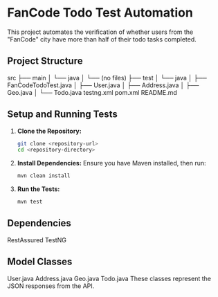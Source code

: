 # FanCode Todo Test Automation

This project automates the verification of whether users from the "FanCode" city have more than half of their todo tasks completed.

## Project Structure

src
├── main
│ └── java
│ └── (no files)
├── test
│ └── java
│ ├── FanCodeTodoTest.java
│ ├── User.java
│ ├── Address.java
│ ├── Geo.java
│ └── Todo.java
testng.xml
pom.xml
README.md



## Setup and Running Tests

1. **Clone the Repository:**
    ```bash
    git clone <repository-url>
    cd <repository-directory>
    ```

2. **Install Dependencies:**
   Ensure you have Maven installed, then run:
    ```bash
    mvn clean install
    ```

3. **Run the Tests:**
    ```bash
    mvn test
    ```

## Dependencies
RestAssured
TestNG


## Model Classes
User.java
Address.java
Geo.java
Todo.java
These classes represent the JSON responses from the API.




